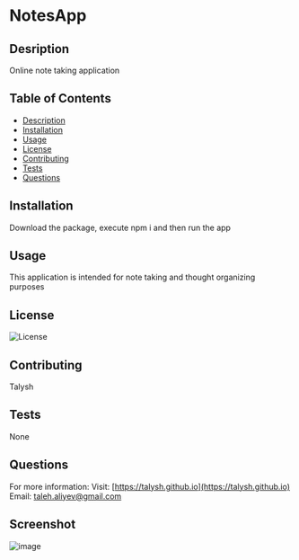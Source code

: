 # NotesApp

## Desription

Online note taking application

## Table of Contents

- [Description](#description)
- [Installation](#installation)
- [Usage](#usage)
- [License](#license)
- [Contributing](#contributing)
- [Tests](#tests)
- [Questions](#questions)

## Installation

Download the package, execute npm i and then run the app

## Usage

This application is intended for note taking and thought organizing purposes

## License

![License](https://img.shields.io/badge/License-MIT-blue.svg "License Badge")

## Contributing

Talysh

## Tests

None

## Questions

For more information:
Visit: [https://talysh.github.io](https://talysh.github.io)
Email: taleh.aliyev@gmail.com

## Screenshot

![image](https://talysh.github.io/notesapp/Assets/samplescreen.png)

